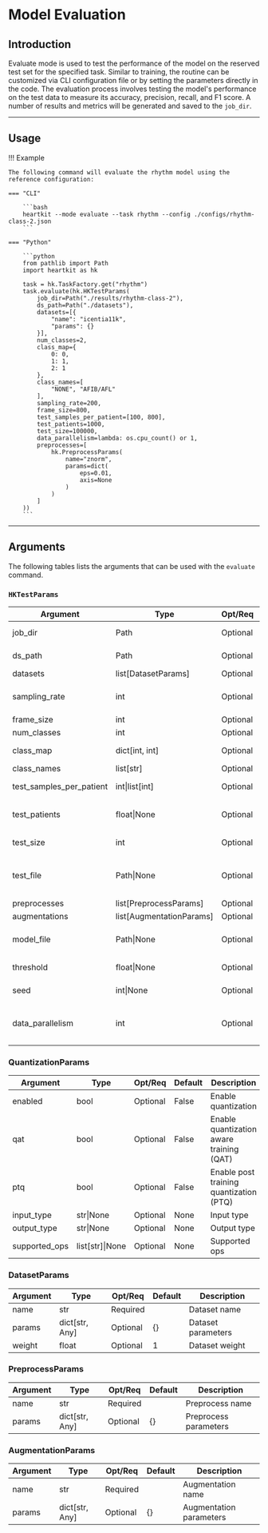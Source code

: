 # Model Evaluation

## <span class="sk-h2-span">Introduction </span>

Evaluate mode is used to test the performance of the model on the reserved test set for the specified task. Similar to training, the routine can be customized via CLI configuration file or by setting the parameters directly in the code. The evaluation process involves testing the model's performance on the test data to measure its accuracy, precision, recall, and F1 score. A number of results and metrics will be generated and saved to the `job_dir`.

---

## <span class="sk-h2-span">Usage</span>

!!! Example

    The following command will evaluate the rhythm model using the reference configuration:

    === "CLI"

        ```bash
        heartkit --mode evaluate --task rhythm --config ./configs/rhythm-class-2.json
        ```

    === "Python"

        ```python
        from pathlib import Path
        import heartkit as hk

        task = hk.TaskFactory.get("rhythm")
        task.evaluate(hk.HKTestParams(
            job_dir=Path("./results/rhythm-class-2"),
            ds_path=Path("./datasets"),
            datasets=[{
                "name": "icentia11k",
                "params": {}
            }],
            num_classes=2,
            class_map={
                0: 0,
                1: 1,
                2: 1
            },
            class_names=[
                "NONE", "AFIB/AFL"
            ],
            sampling_rate=200,
            frame_size=800,
            test_samples_per_patient=[100, 800],
            test_patients=1000,
            test_size=100000,
            data_parallelism=lambda: os.cpu_count() or 1,
            preprocesses=[
                hk.PreprocessParams(
                    name="znorm",
                    params=dict(
                        eps=0.01,
                        axis=None
                    )
                )
            ]
        ))
        ```

---

## <span class="sk-h2-span">Arguments </span>

The following tables lists the arguments that can be used with the `evaluate` command.

### `HKTestParams`

| Argument | Type | Opt/Req | Default | Description |
| --- | --- | --- | --- | --- |
| job_dir | Path | Optional | `tempfile.gettempdir` | Job output directory |
| ds_path | Path | Optional | `Path()` | Dataset directory |
| datasets | list[DatasetParams] | Optional |  | Datasets |
| sampling_rate | int | Optional | 250 | Target sampling rate (Hz) |
| frame_size | int | Optional | 1250 | Frame size |
| num_classes | int | Optional | 1 | # of classes |
| class_map | dict[int, int] | Optional |  | Class/label mapping |
| class_names | list[str] | Optional | None | Class names |
| test_samples_per_patient | int\|list[int] | Optional | 1000 | # test samples per patient |
| test_patients | float\|None | Optional | None | # or proportion of patients for testing |
| test_size | int | Optional | 200000 | # samples for testing |
| test_file | Path\|None | Optional | None | Path to load/store pickled test file |
| preprocesses | list[PreprocessParams] | Optional |  | Preprocesses |
| augmentations | list[AugmentationParams] | Optional |  | Augmentations |
| model_file | Path\|None | Optional | None | Path to save model file (.keras) |
| threshold | float\|None | Optional | None | Model output threshold |
| seed | int\|None | Optional | None | Random state seed |
| data_parallelism | int | Optional | `os.cpu_count` | # of data loaders running in parallel |

### QuantizationParams

| Argument | Type | Opt/Req | Default | Description |
| --- | --- | --- | --- | --- |
| enabled | bool | Optional | False | Enable quantization |
| qat | bool | Optional | False | Enable quantization aware training (QAT) |
| ptq | bool | Optional | False | Enable post training quantization (PTQ) |
| input_type | str\|None | Optional | None | Input type |
| output_type | str\|None | Optional | None | Output type |
| supported_ops | list[str]\|None | Optional | None | Supported ops |

### DatasetParams

| Argument | Type | Opt/Req | Default | Description |
| --- | --- | --- | --- | --- |
| name | str | Required |  | Dataset name |
| params | dict[str, Any] | Optional | {} | Dataset parameters |
| weight | float | Optional | 1 | Dataset weight |

### PreprocessParams

| Argument | Type | Opt/Req | Default | Description |
| --- | --- | --- | --- | --- |
| name | str | Required |  | Preprocess name |
| params | dict[str, Any] | Optional | {} | Preprocess parameters |

### AugmentationParams

| Argument | Type | Opt/Req | Default | Description |
| --- | --- | --- | --- | --- |
| name | str | Required |  | Augmentation name |
| params | dict[str, Any] | Optional | {} | Augmentation parameters |
